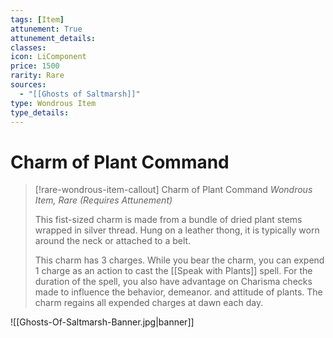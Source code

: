 ```yaml
---
tags: [Item]
attunement: True
attunement_details: 
classes: 
icon: LiComponent
price: 1500
rarity: Rare
sources:
  - "[[Ghosts of Saltmarsh]]"
type: Wondrous Item
type_details: 
---
```

# Charm of Plant Command
>[!rare-wondrous-item-callout] Charm of Plant Command
>*Wondrous Item, Rare (Requires Attunement)*
>
>This fist-sized charm is made from a bundle of dried plant stems wrapped in silver thread. Hung on a leather thong, it is typically worn around the neck or attached to a belt.
>
>This charm has 3 charges. While you bear the charm, you can expend 1 charge as an action to cast the [[Speak with Plants]] spell. For the duration of the spell, you also have advantage on Charisma checks made to influence the behavior, demeanor. and attitude of plants. The charm regains all expended charges at dawn each day.

![[Ghosts-Of-Saltmarsh-Banner.jpg|banner]]